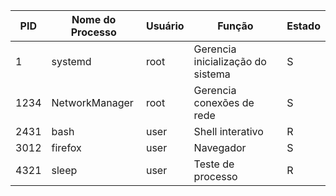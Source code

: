 | PID | Nome do Processo | Usuário | Função | Estado |
| --- | --- | --- | --- | --- |
| 1 | systemd | root | Gerencia inicialização do sistema | S |
| 1234 | NetworkManager | root | Gerencia conexões de rede | S |
| 2431 | bash | user | Shell interativo | R |
| 3012 | firefox | user | Navegador | S |
| 4321 | sleep | user | Teste de processo | R |